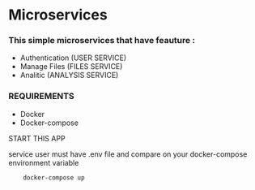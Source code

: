 # Microservices

### This simple microservices that have feauture :
- Authentication (USER SERVICE)
- Manage Files (FILES SERVICE)
- Analitic (ANALYSIS SERVICE)

### REQUIREMENTS
- Docker
- Docker-compose

START THIS APP

service user must have .env file and compare on your docker-compose environment variable

```
    docker-compose up
```
